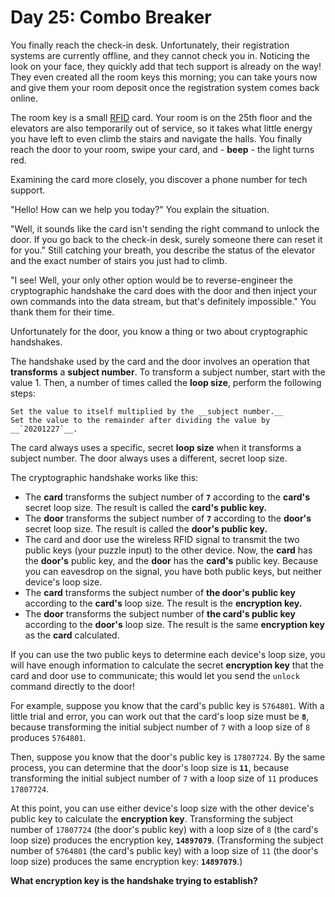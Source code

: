 # Day 25: Combo Breaker

You finally reach the check-in desk. Unfortunately, their registration systems are currently offline, and they cannot check you in. Noticing the look on your face, they quickly add that tech support is already on the way! They even created all the room keys this morning; you can take yours now and give them your room deposit once the registration system comes back online.

The room key is a small [RFID](https://en.wikipedia.org/wiki/Radio-frequency_identification) card. Your room is on the 25th floor and the elevators are also temporarily out of service, so it takes what little energy you have left to even climb the stairs and navigate the halls. You finally reach the door to your room, swipe your card, and - __beep__ - the light turns red.

Examining the card more closely, you discover a phone number for tech support.

"Hello! How can we help you today?" You explain the situation.

"Well, it sounds like the card isn't sending the right command to unlock the door. If you go back to the check-in desk, surely someone there can reset it for you." Still catching your breath, you describe the status of the elevator and the exact number of stairs you just had to climb.

"I see! Well, your only other option would be to reverse-engineer the cryptographic handshake the card does with the door and then inject your own commands into the data stream, but that's definitely impossible." You thank them for their time.

Unfortunately for the door, you know a thing or two about cryptographic handshakes.

The handshake used by the card and the door involves an operation that __transforms__ a __subject number__. To transform a subject number, start with the value 1. Then, a number of times called the __loop size__, perform the following steps:

    Set the value to itself multiplied by the __subject number.__
    Set the value to the remainder after dividing the value by __`20201227`__.

The card always uses a specific, secret __loop size__ when it transforms a subject number. The door always uses a different, secret loop size.

The cryptographic handshake works like this:

- The __card__ transforms the subject number of __`7`__ according to the __card's__ secret loop size. The result is called the __card's public key.__
- The __door__ transforms the subject number of __`7`__ according to the __door's__ secret loop size. The result is called the __door's public key.__
- The card and door use the wireless RFID signal to transmit the two public keys (your puzzle input) to the other device. Now, the __card__ has the __door's__ public key, and the __door__ has the __card's__ public key. Because you can eavesdrop on the signal, you have both public keys, but neither device's loop size.
- The __card__ transforms the subject number of __the door's public key__ according to the __card's__ loop size. The result is the __encryption key.__
- The __door__ transforms the subject number of __the card's public key__ according to the __door's__ loop size. The result is the same __encryption key__ as the __card__ calculated.

If you can use the two public keys to determine each device's loop size, you will have enough information to calculate the secret __encryption key__ that the card and door use to communicate; this would let you send the `unlock` command directly to the door!

For example, suppose you know that the card's public key is `5764801`. With a little trial and error, you can work out that the card's loop size must be __`8`__, because transforming the initial subject number of `7` with a loop size of `8` produces `5764801`.

Then, suppose you know that the door's public key is `17807724`. By the same process, you can determine that the door's loop size is __`11`__, because transforming the initial subject number of `7` with a loop size of `11` produces `17807724`.

At this point, you can use either device's loop size with the other device's public key to calculate the __encryption key__. Transforming the subject number of `17807724` (the door's public key) with a loop size of `8` (the card's loop size) produces the encryption key, __`14897079`__. (Transforming the subject number of `5764801` (the card's public key) with a loop size of `11` (the door's loop size) produces the same encryption key: __`14897079`__.)

__What encryption key is the handshake trying to establish?__
